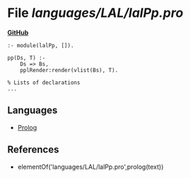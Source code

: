 # File _languages/LAL/lalPp.pro_
**[GitHub](https://github.com/softlang/yas/blob/master/languages/LAL/lalPp.pro)**
```
:- module(lalPp, []).

pp(Ds, T) :-
    Ds => Bs,
    pplRender:render(vlist(Bs), T).

% Lists of declarations
...
```

## Languages
* [Prolog](../languages/Prolog.md)

## References
* elementOf('languages/LAL/lalPp.pro',prolog(text))
